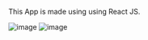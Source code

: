 This App is made using using React JS.

![image](https://user-images.githubusercontent.com/74133152/179418603-e7045817-c656-431b-b24e-33bedcc4118c.png)
![image](https://user-images.githubusercontent.com/74133152/179418691-6710177b-5cee-492d-98ec-083f7253defa.png)

